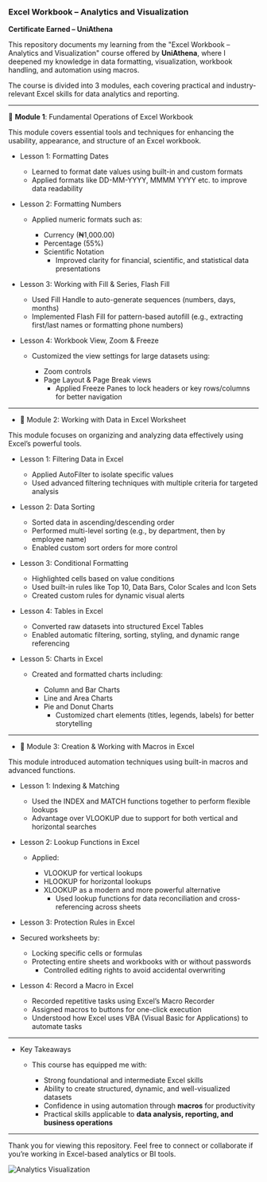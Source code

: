 ### Excel Workbook – Analytics and Visualization

**Certificate Earned – UniAthena**

This repository documents my learning from the "Excel Workbook – Analytics and Visualization" course offered by **UniAthena**, where I deepened my knowledge in data formatting, visualization, workbook handling, and automation using macros.

The course is divided into 3 modules, each covering practical and industry-relevant Excel skills for data analytics and reporting.

---

 🔹 **Module 1**: Fundamental Operations of Excel Workbook

 This module covers essential tools and techniques for enhancing the usability, appearance, and structure of an Excel workbook.

   - Lesson 1: Formatting Dates

     - Learned to format date values using built-in and custom formats
     - Applied formats like DD-MM-YYYY, MMMM YYYY etc. to improve data readability

- Lesson 2: Formatting Numbers

  - Applied numeric formats such as:

     - Currency (₦1,000.00)
     - Percentage (55%)
     - Scientific Notation
        - Improved clarity for financial, scientific, and statistical data presentations

- Lesson 3: Working with Fill & Series, Flash Fill

   - Used Fill Handle to auto-generate sequences (numbers, days, months)
   - Implemented Flash Fill for pattern-based autofill (e.g., extracting first/last names or formatting phone numbers)

- Lesson 4: Workbook View, Zoom & Freeze

   - Customized the view settings for large datasets using:

     - Zoom controls
     - Page Layout & Page Break views
        - Applied Freeze Panes to lock headers or key rows/columns for better navigation

---

- 🔹 Module 2: Working with Data in Excel Worksheet

 This module focuses on organizing and analyzing data effectively using Excel’s powerful tools.

  - Lesson 1: Filtering Data in Excel

     - Applied AutoFilter to isolate specific values
     - Used advanced filtering techniques with multiple criteria for targeted analysis

 - Lesson 2: Data Sorting

     - Sorted data in ascending/descending order
     - Performed multi-level sorting (e.g., by department, then by employee name)
     - Enabled custom sort orders for more control

- Lesson 3: Conditional Formatting

    - Highlighted cells based on value conditions
    - Used built-in rules like Top 10, Data Bars, Color Scales and Icon Sets
    - Created custom rules for dynamic visual alerts

- Lesson 4: Tables in Excel

    - Converted raw datasets into structured Excel Tables
    - Enabled automatic filtering, sorting, styling, and dynamic range referencing

- Lesson 5: Charts in Excel

  - Created and formatted charts including:

    - Column and Bar Charts
    - Line and Area Charts
    - Pie and Donut Charts
       - Customized chart elements (titles, legends, labels) for better storytelling

---

- 🔹 Module 3: Creation & Working with Macros in Excel

This module introduced automation techniques using built-in macros and advanced functions.

  - Lesson 1: Indexing & Matching

    - Used the INDEX and MATCH functions together to perform flexible lookups
    - Advantage over VLOOKUP due to support for both vertical and horizontal searches

 - Lesson 2: Lookup Functions in Excel

   - Applied:

     - VLOOKUP for vertical lookups
     - HLOOKUP for horizontal lookups
     - XLOOKUP as a modern and more powerful alternative
       - Used lookup functions for data reconciliation and cross-referencing across sheets

- Lesson 3: Protection Rules in Excel

 - Secured worksheets by:

    - Locking specific cells or formulas
    - Protecting entire sheets and workbooks with or without passwords
       - Controlled editing rights to avoid accidental overwriting

- Lesson 4: Record a Macro in Excel

   - Recorded repetitive tasks using Excel’s Macro Recorder
   - Assigned macros to buttons for one-click execution
   - Understood how Excel uses VBA (Visual Basic for Applications) to automate tasks

---

- Key Takeaways

  - This course has equipped me with:

    - Strong foundational and intermediate Excel skills
    - Ability to create structured, dynamic, and well-visualized datasets
    - Confidence in using automation through **macros** for productivity
    - Practical skills applicable to **data analysis, reporting, and business operations**

---

 Thank you for viewing this repository. Feel free to connect or collaborate if you’re working in Excel-based analytics or BI tools.

![Analytics   Visualization](https://github.com/user-attachments/assets/4f53728f-7bb1-438d-99e6-a17349ca0ec1)
